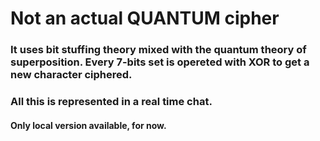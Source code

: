 # Not an actual QUANTUM cipher

### It uses bit stuffing theory mixed with the quantum theory of superposition. Every 7-bits set is opereted with XOR to get a new character ciphered. 
### All this is represented in a real time chat.

#### Only local version available, for now.
